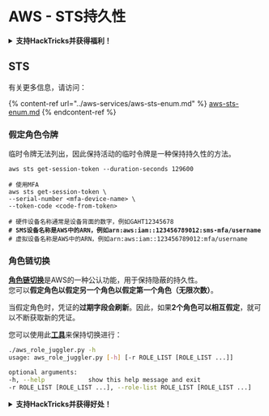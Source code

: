 # AWS - STS持久性

<details>

<summary><strong>支持HackTricks并获得福利！</strong></summary>

* 如果您想在HackTricks中看到您的公司广告，或者如果您想访问PEASS的最新版本或下载PDF版本的HackTricks，请查看[**SUBSCRIPTION PLANS**](https://github.com/sponsors/carlospolop)！
* 获取[**官方PEASS和HackTricks周边产品**](https://peass.creator-spring.com)
* 发现[**PEASS家族**](https://opensea.io/collection/the-peass-family)，我们的独家[**NFTs**](https://opensea.io/collection/the-peass-family)收藏品
* **加入** 💬 [**Discord群组**](https://discord.gg/hRep4RUj7f) 或 [**Telegram群组**](https://t.me/peass) 或 **关注**我在**Twitter**上的🐦 [**@carlospolopm**](https://twitter.com/carlospolopm)**。**
* **通过向** [**HackTricks**](https://github.com/carlospolop/hacktricks) **和** [**HackTricks Cloud**](https://github.com/carlospolop/hacktricks-cloud) **github仓库提交PR来分享您的黑客技巧。**

</details>

## STS

有关更多信息，请访问：

{% content-ref url="../aws-services/aws-sts-enum.md" %}
[aws-sts-enum.md](../aws-services/aws-sts-enum.md)
{% endcontent-ref %}

### 假定角色令牌

临时令牌无法列出，因此保持活动的临时令牌是一种保持持久性的方法。

<pre class="language-bash"><code class="lang-bash">aws sts get-session-token --duration-seconds 129600

# 使用MFA
aws sts get-session-token \
--serial-number &#x3C;mfa-device-name> \
--token-code &#x3C;code-from-token>

# 硬件设备名称通常是设备背面的数字，例如GAHT12345678
<strong># SMS设备名称是AWS中的ARN，例如arn:aws:iam::123456789012:sms-mfa/username
</strong># 虚拟设备名称是AWS中的ARN，例如arn:aws:iam::123456789012:mfa/username
</code></pre>

### 角色链切换

[**角色链切换**](https://docs.aws.amazon.com/IAM/latest/UserGuide/id\_roles\_terms-and-concepts.html#Role%20chaining)是AWS的一种公认功能，用于保持隐蔽的持久性。\
您可以**假定角色以假定另一个角色以假定第一个角色（无限次数）**。

当假定角色时，凭证的**过期字段会刷新**。因此，如果**2个角色可以相互假定**，就可以不断获取新的凭证。

您可以使用此[**工具**](https://github.com/hotnops/AWSRoleJuggler/)来保持切换进行：
```bash
./aws_role_juggler.py -h
usage: aws_role_juggler.py [-h] [-r ROLE_LIST [ROLE_LIST ...]]

optional arguments:
-h, --help            show this help message and exit
-r ROLE_LIST [ROLE_LIST ...], --role-list ROLE_LIST [ROLE_LIST ...]
```
<details>

<summary><strong>支持HackTricks并获得好处！</strong></summary>

* 如果您想看到您的**公司在HackTricks中进行广告**，或者如果您想访问**PEASS的最新版本或下载PDF格式的HackTricks**，请查看[**订阅计划**](https://github.com/sponsors/carlospolop)！
* 获得[**官方PEASS和HackTricks周边产品**](https://peass.creator-spring.com)
* 发现我们的独家[**NFTs**](https://opensea.io/collection/the-peass-family)收藏品，[**The PEASS Family**](https://opensea.io/collection/the-peass-family)
* **加入** 💬 [**Discord群组**](https://discord.gg/hRep4RUj7f) 或者 [**Telegram群组**](https://t.me/peass)，或者在**Twitter**上**关注**我 🐦 [**@carlospolopm**](https://twitter.com/carlospolopm)**。**
* 通过向[**HackTricks**](https://github.com/carlospolop/hacktricks)和[**HackTricks Cloud**](https://github.com/carlospolop/hacktricks-cloud) github仓库提交PR来**分享您的黑客技巧**。

</details>
